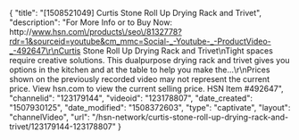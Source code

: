 {
    "title": "[1508521049] Curtis Stone Roll Up Drying Rack and Trivet",
    "description": "For More Info or to Buy Now: http:\/\/www.hsn.com\/products\/seo\/8132778?rdr=1&sourceid=youtube&cm_mmc=Social-_-Youtube-_-ProductVideo-_-492647\r\nCurtis Stone Roll Up Drying Rack and Trivet\nTight spaces require creative solutions. This dualpurpose drying rack and trivet gives you options in the kitchen and at the table to help you make the...\r\nPrices shown on the previously recorded video may not represent the current price.  View hsn.com to view the current selling price. HSN Item #492647",
    "channelid": "123179144",
    "videoid": "123178807",
    "date_created": "1507930125",
    "date_modified": "1508372603",
    "type": "captivate",
    "layout": "channelVideo",
    "url": "\/hsn-network\/curtis-stone-roll-up-drying-rack-and-trivet\/123179144-123178807"
}